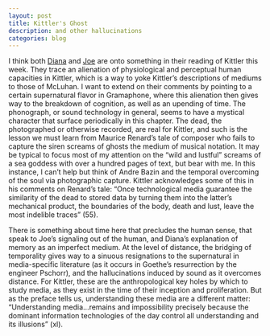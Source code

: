 ```yaml
---
layout: post
title: Kittler's Ghost
description: and other hallucinations
categories: blog
---
```

I think both [Diana](http://dianarosenberger.github.io/blog/2016-02-03/week3-2ndpost.html) and [Joe](http://joetorok.github.io/blog/2016-02-03/kitler-gramaphone-film-typewriter-blog.html) are onto something in their reading of Kittler this week. They trace an alienation of physiological and perceptual human capacities in Kittler, which is a way to yoke Kittler’s descriptions of mediums to those of McLuhan. I want to extend on their comments by pointing to a certain supernatural flavor in Gramaphone, where this alienation then gives way to the breakdown of cognition, as well as an upending of time. The phonograph, or sound technology in general, seems to have a mystical character that surface periodically in this chapter. The dead, the photographed or otherwise recorded, are real for Kittler, and such is the lesson we must learn from Maurice Renard’s tale of composer who fails to capture the siren screams of ghosts the medium of musical notation. It may be typical to focus most of my attention on the “wild and lustful” screams of a sea goddess with over a hundred pages of text, but bear with me. In this instance, I can’t help but think of Andre Bazin and the temporal overcoming of the soul via photographic capture. Kittler acknowledges some of this in his comments on Renard’s tale: “Once technological media guarantee the similarity of the dead to stored data by turning them into the latter’s mechanical product, the boundaries of the body, death and lust, leave the most indelible traces” (55).

There is something about time here that precludes the human sense, that speak to Joe’s signaling out of the human, and Diana’s explanation of memory as an imperfect medium. At the level of distance, the bridging of temporality gives way to a sinuous resignations to the supernatural in media-specific literature (as it occurs in Goethe’s resurrection by the engineer Pschorr), and the hallucinations induced by sound as it overcomes distance. For Kittler, these are the anthropological key holes by which to study media, as they exist in the time of their inception and proliferation. But as the preface tells us, understanding these media are a different matter: “Understanding media…remains and impossibility precisely because the dominant information technologies of the day control all understanding and its illusions” (xl).

